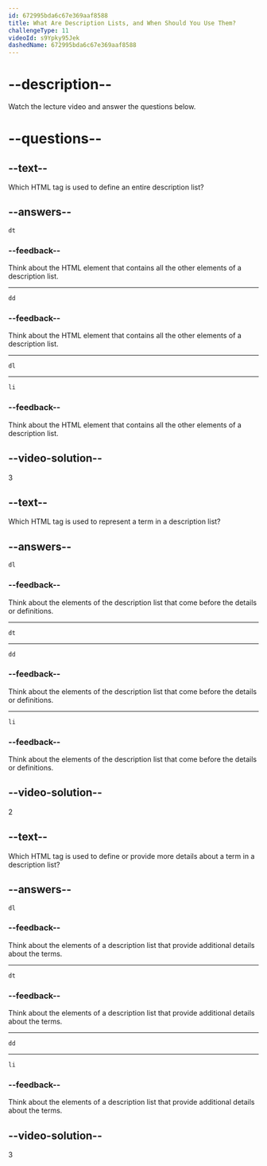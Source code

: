 ```yaml
---
id: 672995bda6c67e369aaf8588
title: What Are Description Lists, and When Should You Use Them?
challengeType: 11
videoId: s9Ypky95Jek
dashedName: 672995bda6c67e369aaf8588
---
```


# --description--

Watch the lecture video and answer the questions below.

# --questions--

## --text--

Which HTML tag is used to define an entire description list?

## --answers--

`dt`

### --feedback--

Think about the HTML element that contains all the other elements of a description list.

---

`dd`

### --feedback--

Think about the HTML element that contains all the other elements of a description list.

---

`dl`

---

`li`

### --feedback--

Think about the HTML element that contains all the other elements of a description list.

## --video-solution--

3

## --text--

Which HTML tag is used to represent a term in a description list?

## --answers--

`dl`

### --feedback--

Think about the elements of the description list that come before the details or definitions.

---

`dt`

---

`dd`

### --feedback--

Think about the elements of the description list that come before the details or definitions.

---

`li`

### --feedback--

Think about the elements of the description list that come before the details or definitions.

## --video-solution--

2

## --text--

Which HTML tag is used to define or provide more details about a term in a description list?

## --answers--

`dl`

### --feedback--

Think about the elements of a description list that provide additional details about the terms.

---

`dt`

### --feedback--

Think about the elements of a description list that provide additional details about the terms.

---

`dd`

---

`li`

### --feedback--

Think about the elements of a description list that provide additional details about the terms.

## --video-solution--

3
